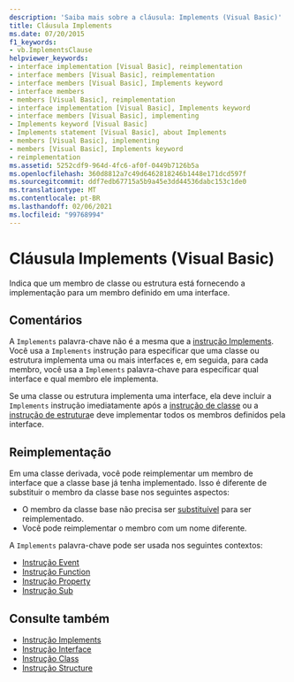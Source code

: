 ```yaml
---
description: 'Saiba mais sobre a cláusula: Implements (Visual Basic)'
title: Cláusula Implements
ms.date: 07/20/2015
f1_keywords:
- vb.ImplementsClause
helpviewer_keywords:
- interface implementation [Visual Basic], reimplementation
- interface members [Visual Basic], reimplementation
- interface members [Visual Basic], Implements keyword
- interface members
- members [Visual Basic], reimplementation
- interface implementation [Visual Basic], Implements keyword
- interface members [Visual Basic], implementing
- Implements keyword [Visual Basic]
- Implements statement [Visual Basic], about Implements
- members [Visual Basic], implementing
- members [Visual Basic], Implements keyword
- reimplementation
ms.assetid: 5252cdf9-964d-4fc6-af0f-0449b7126b5a
ms.openlocfilehash: 360d8812a7c49d6462818246b1448e171dcd597f
ms.sourcegitcommit: ddf7edb67715a5b9a45e3dd44536dabc153c1de0
ms.translationtype: MT
ms.contentlocale: pt-BR
ms.lasthandoff: 02/06/2021
ms.locfileid: "99768994"
---
```

# <a name="implements-clause-visual-basic"></a>Cláusula Implements (Visual Basic)

Indica que um membro de classe ou estrutura está fornecendo a implementação para um membro definido em uma interface.  
  
## <a name="remarks"></a>Comentários  

A `Implements` palavra-chave não é a mesma que a [instrução Implements](implements-statement.md). Você usa a `Implements` instrução para especificar que uma classe ou estrutura implementa uma ou mais interfaces e, em seguida, para cada membro, você usa a `Implements` palavra-chave para especificar qual interface e qual membro ele implementa.

Se uma classe ou estrutura implementa uma interface, ela deve incluir a `Implements` instrução imediatamente após a [instrução de classe](class-statement.md) ou a [instrução de estrutura](structure-statement.md)e deve implementar todos os membros definidos pela interface.

## <a name="reimplementation"></a>Reimplementação  

Em uma classe derivada, você pode reimplementar um membro de interface que a classe base já tenha implementado. Isso é diferente de substituir o membro da classe base nos seguintes aspectos:

- O membro da classe base não precisa ser [substituível](../modifiers/overridable.md) para ser reimplementado.
- Você pode reimplementar o membro com um nome diferente.

A `Implements` palavra-chave pode ser usada nos seguintes contextos:

- [Instrução Event](event-statement.md)
- [Instrução Function](function-statement.md)
- [Instrução Property](property-statement.md)
- [Instrução Sub](sub-statement.md)  
  
## <a name="see-also"></a>Consulte também

- [Instrução Implements](implements-statement.md)
- [Instrução Interface](interface-statement.md)
- [Instrução Class](class-statement.md)
- [Instrução Structure](structure-statement.md)

